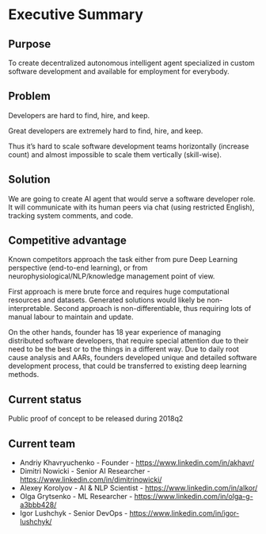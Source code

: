 # Executive Summary

## Purpose

To create decentralized autonomous intelligent agent specialized in custom
software development and available for employment for everybody.

## Problem

Developers are hard to find, hire, and keep.

Great developers are extremely hard to find, hire, and keep.

Thus it’s hard to scale software development teams horizontally (increase count)
and almost impossible to scale them vertically (skill-wise).

## Solution

We are going to create AI agent that would serve a software developer role.
It will communicate with its human peers via chat (using restricted English),
tracking system comments, and code.

## Competitive advantage

Known competitors approach the task either from pure Deep Learning perspective
(end-to-end learning), or from neurophysiological/NLP/knowledge management
point of view.

First approach is mere brute force and requires huge computational resources
and datasets.  Generated solutions would likely be non-interpretable.
Second approach is non-differentiable, thus requiring lots of manual labour
to maintain and update.

On the other hands, founder has 18 year experience of managing distributed
software developers, that require special attention due to their need to be the best or to the things in a different way.  Due to daily root cause analysis and AARs, founders developed
unique and detailed software development process, that could be transferred
to existing deep learning methods.

## Current status

Public proof of concept to be released during 2018q2

## Current team

* Andriy Khavryuchenko - Founder - https://www.linkedin.com/in/akhavr/
* Dimitri Nowicki - Senior AI Researcher - https://www.linkedin.com/in/dimitrinowicki/
* Alexey Korolyov - AI & NLP Scientist - https://www.linkedin.com/in/alkor/
* Olga Grytsenko - ML Researcher - https://www.linkedin.com/in/olga-g-a3bbb428/ 
* Igor Lushchyk - Senior DevOps - https://www.linkedin.com/in/igor-lushchyk/ 
